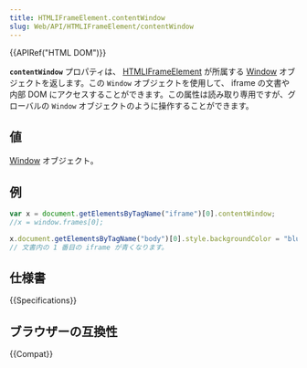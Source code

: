 ```yaml
---
title: HTMLIFrameElement.contentWindow
slug: Web/API/HTMLIFrameElement/contentWindow
---
```


{{APIRef("HTML DOM")}}

**`contentWindow`** プロパティは、 [HTMLIFrameElement](/ja/docs/Web/API/HTMLIFrameElement) が所属する [Window](/ja/docs/Web/API/Window) オブジェクトを返します。この `Window` オブジェクトを使用して、 iframe の文書や内部 DOM にアクセスすることができます。この属性は読み取り専用ですが、グローバルの `Window` オブジェクトのように操作することができます。

## 値

[Window](/ja/docs/Web/API/Window) オブジェクト。

## 例

```js
var x = document.getElementsByTagName("iframe")[0].contentWindow;
//x = window.frames[0];

x.document.getElementsByTagName("body")[0].style.backgroundColor = "blue";
// 文書内の 1 番目の iframe が青くなります。
```

## 仕様書

{{Specifications}}

## ブラウザーの互換性

{{Compat}}
